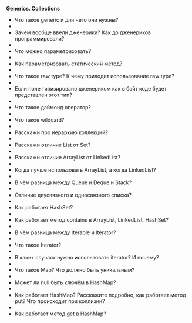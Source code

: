 **Generics. Collections**

* Что такое generic и для чего они нужны?
* 
* Зачем вообще ввели дженерики? Как до дженериков программировали?
* 
* Что можно параметризовать?
* 
* Как параметризовать статический метод?
* 
* Что такое raw type? К чему приводит использование raw type?
* 
* Если поле типизировано дженериком как в байт коде будет представлен этот тип?
* 
* Что такое даймонд оператор?
* 
* Что такое wildcard?
* 
* Расскажи про иерархию коллекций?
* 
* Расскажи отличие List от Set?
* 
* Расскажи отличие ArrayList от LinkedList?
* 
* Когда лучше использовать ArrayList, а когда LinkedList?
* 
* В чём разница между Queue и Deque и Stack?
* 
* Отличие двусвязного и односвязного списка?
* 
* Как работает HashSet?
* 
* Как работает метод contains в ArrayList, LinkedList, HashSet?
* 
* В чём разница между Iterable и Iterator?
* 
* Что такое Iterator?
* 
* В каких случаях нужно использовать iterator? И почему?
* 
* Что такое Map? Что должно быть уникальным?
* 
* Может ли null быть ключём в HashMap?
* 
* Как работает HashMap? Расскажите подробно, как работает метод put? Что происходит при коллизии?
* 
* Как работает метод get в HashMap?